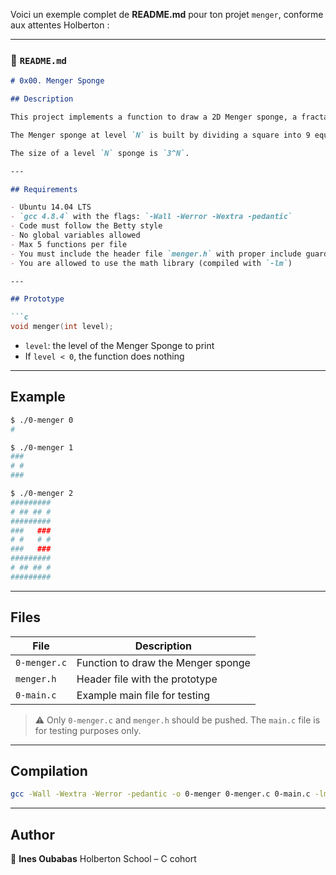 Voici un exemple complet de **README.md** pour ton projet `menger`, conforme aux attentes Holberton :

---

### 📄 `README.md`

````markdown
# 0x00. Menger Sponge

## Description

This project implements a function to draw a 2D Menger sponge, a fractal pattern based on recursive square subdivision.

The Menger sponge at level `N` is built by dividing a square into 9 equal parts (like a tic-tac-toe board), removing the center square, and recursively repeating the process for each of the remaining 8 squares.

The size of a level `N` sponge is `3^N`.

---

## Requirements

- Ubuntu 14.04 LTS
- `gcc 4.8.4` with the flags: `-Wall -Werror -Wextra -pedantic`
- Code must follow the Betty style
- No global variables allowed
- Max 5 functions per file
- You must include the header file `menger.h` with proper include guards
- You are allowed to use the math library (compiled with `-lm`)

---

## Prototype

```c
void menger(int level);
````

* `level`: the level of the Menger Sponge to print
* If `level < 0`, the function does nothing

---

## Example

```bash
$ ./0-menger 0
#

$ ./0-menger 1
###
# #
###

$ ./0-menger 2
#########
# ## ## #
#########
###   ###
# #   # #
###   ###
#########
# ## ## #
#########
```

---

## Files

| File         | Description                        |
| ------------ | ---------------------------------- |
| `0-menger.c` | Function to draw the Menger sponge |
| `menger.h`   | Header file with the prototype     |
| `0-main.c`   | Example main file for testing      |

> ⚠️ Only `0-menger.c` and `menger.h` should be pushed. The `main.c` file is for testing purposes only.

---

## Compilation

```bash
gcc -Wall -Wextra -Werror -pedantic -o 0-menger 0-menger.c 0-main.c -lm
```

---

## Author

👤 **Ines Oubabas**
Holberton School – C cohort

```


```
